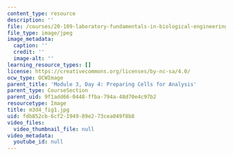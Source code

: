 ```yaml
---
content_type: resource
description: ''
file: /courses/20-109-laboratory-fundamentals-in-biological-engineering-spring-2010/fdb852cb6cf2194989e273cea049f8b8_m3d4_fig1.jpg
file_type: image/jpeg
image_metadata:
  caption: ''
  credit: ''
  image-alt: ''
learning_resource_types: []
license: https://creativecommons.org/licenses/by-nc-sa/4.0/
ocw_type: OCWImage
parent_title: 'Module 3, Day 4: Preparing Cells for Analysis'
parent_type: CourseSection
parent_uid: 9f1add66-0448-ffba-794a-48d70e4c97b2
resourcetype: Image
title: m3d4_fig1.jpg
uid: fdb852cb-6cf2-1949-89e2-73cea049f8b8
video_files:
  video_thumbnail_file: null
video_metadata:
  youtube_id: null
---
```

